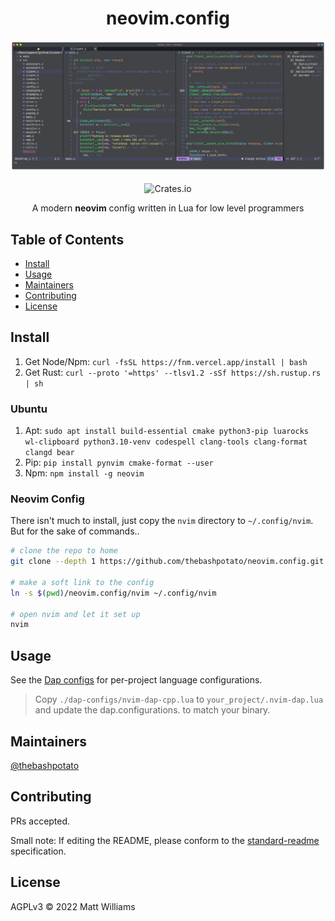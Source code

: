 <div align="center">
  <h1>neovim.config</h1>
  <img src="./assets/banner.png">
</div>
<br>
<div align="center">
  <img alt="Crates.io" src="https://img.shields.io/badge/standard--readme-OK-green.svg?style=flat-square">
  <br>
  <p>A modern <b>neovim</b> config  written in Lua for low level programmers</p>
</div>

 

## Table of Contents

- [Install](#install)
- [Usage](#usage)
- [Maintainers](#maintainers)
- [Contributing](#contributing)
- [License](#license)

## Install

1. Get Node/Npm: `curl -fsSL https://fnm.vercel.app/install | bash`
2. Get Rust: `curl --proto '=https' --tlsv1.2 -sSf https://sh.rustup.rs | sh`

### Ubuntu

1. Apt: `sudo apt install build-essential cmake python3-pip luarocks wl-clipboard python3.10-venv codespell clang-tools clang-format clangd bear`
2. Pip: `pip install pynvim cmake-format --user`
3. Npm: `npm install -g neovim`

### Neovim Config

There isn't much to install, just copy the `nvim` directory to `~/.config/nvim`.
But for the sake of commands..

```bash
# clone the repo to home
git clone --depth 1 https://github.com/thebashpotato/neovim.config.git ~/

# make a soft link to the config
ln -s $(pwd)/neovim.config/nvim ~/.config/nvim

# open nvim and let it set up
nvim
```

## Usage

See the [Dap configs](./dap-configs) for per-project language configurations.

> Copy `./dap-configs/nvim-dap-cpp.lua` to `your_project/.nvim-dap.lua` and update
> the dap.configurations.<lang> to match your binary.

## Maintainers

[@thebashpotato](https://github.com/thebashpotato)

## Contributing

PRs accepted.

Small note: If editing the README, please conform to the [standard-readme](https://github.com/RichardLitt/standard-readme) specification.

## License

AGPLv3 © 2022 Matt Williams
